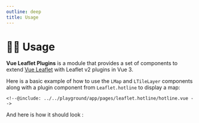 ```yaml
---
outline: deep
title: Usage
---
```


# 🧑‍💻 Usage

**Vue Leaflet Plugins** is a module that provides a set of components to extend [Vue Leaflet](https://www.npmjs.com/package/@maxel01/vue-leaflet) with Leaflet v2 plugins in Vue 3.

Here is a basic example of how to use the `LMap` and `LTileLayer` components along with a plugin component from `Leaflet.hotline` to display a map:

```vue{3,13-22}
<!--@include: ../../playground/app/pages/leaflet.hotline/hotline.vue -->
```

And here is how it should look :

<script setup>
import "leaflet/dist/leaflet.css";
</script>

<div class="demo">
    <demo-hotline />
</div>

